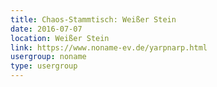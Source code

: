 ```yaml
---
title: Chaos-Stammtisch: Weißer Stein
date: 2016-07-07
location: Weißer Stein
link: https://www.noname-ev.de/yarpnarp.html
usergroup: noname
type: usergroup
---
```

